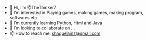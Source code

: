 - 👋 Hi, I’m @TheThinker7
- 👀 I’m interested in Playing games, making games, making program, softwares etc
- 🌱 I’m currently learning Python, Html and Java
- 💞️ I’m looking to collaborate on ...
- 📫 How to reach me: shaquelainz@gmail.com

<!---
TheThinker7/TheThinker7 is a ✨ special ✨ repository because its `README.md` (this file) appears on your GitHub profile.
You can click the Preview link to take a look at your changes.
--->
